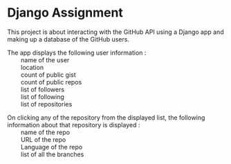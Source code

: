 # Django Assignment

This project is about interacting with the GitHub API using a Django app and making up a database of the GitHub users.  

The app displays the following user information :  
&nbsp;&nbsp;&nbsp;&nbsp;&nbsp;&nbsp;&nbsp;&nbsp;name of the user  
&nbsp;&nbsp;&nbsp;&nbsp;&nbsp;&nbsp;&nbsp;&nbsp;location  
&nbsp;&nbsp;&nbsp;&nbsp;&nbsp;&nbsp;&nbsp;&nbsp;count of public gist  
&nbsp;&nbsp;&nbsp;&nbsp;&nbsp;&nbsp;&nbsp;&nbsp;count of public repos  
&nbsp;&nbsp;&nbsp;&nbsp;&nbsp;&nbsp;&nbsp;&nbsp;list of followers  
&nbsp;&nbsp;&nbsp;&nbsp;&nbsp;&nbsp;&nbsp;&nbsp;list of following  
&nbsp;&nbsp;&nbsp;&nbsp;&nbsp;&nbsp;&nbsp;&nbsp;list of repositories  
        
On clicking any of the repository from the displayed list, the following information about that repository is displayed :   
&nbsp;&nbsp;&nbsp;&nbsp;&nbsp;&nbsp;&nbsp;&nbsp;name of the repo  
&nbsp;&nbsp;&nbsp;&nbsp;&nbsp;&nbsp;&nbsp;&nbsp;URL of the repo  
&nbsp;&nbsp;&nbsp;&nbsp;&nbsp;&nbsp;&nbsp;&nbsp;Language of the repo  
&nbsp;&nbsp;&nbsp;&nbsp;&nbsp;&nbsp;&nbsp;&nbsp;list of all the branches  
